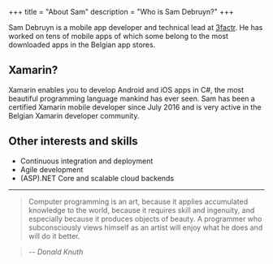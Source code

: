 +++
title = "About Sam"
description = "Who is Sam Debruyn?"
+++

Sam Debruyn is a mobile app developer and technical lead at [3factr](https://3factr.be/). He has worked on tens of mobile apps of which some belong to the most downloaded apps in the Belgian app stores.

## Xamarin?

Xamarin enables you to develop Android and iOS apps in C#, the most beautiful programming language mankind has ever seen. Sam has been a certified Xamarin mobile developer since July 2016 and is very active in the Belgian Xamarin developer community.

## Other interests and skills

* Continuous integration and deployment
* Agile development
* (ASP).NET Core and scalable cloud backends

---

> Computer programming is an art,
because it applies accumulated knowledge to the world,
because it requires skill and ingenuity,
and especially because it produces objects of beauty.
A programmer who subconsciously views himself as an artist
will enjoy what he does and will do it better.

> -- <cite>Donald Knuth</cite>